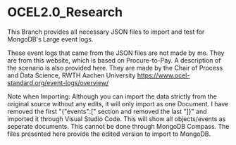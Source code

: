 # OCEL2.0_Research

This Branch provides all necessary JSON files to import and test for MongoDB's Large event logs.

These event logs that came from the JSON files are not made by me.
They are from this website, which is based on Procure-to-Pay. A description of the scenario is also provided here. 
They are made by the Chair of Process and Data Science, RWTH Aachen University
https://www.ocel-standard.org/event-logs/overview/

Note when Importing:
Although you can import the data strictly from the original source without any edits, it will only import as one Document. 
I have removed the first "{"events":[" section and removed the last "]}" and imported it through Visual Studio Code. This will show all objects/events as seperate documents. This cannot be done through MongoDB Compass. 
The files presented here provide the edited version to import to MongoDB.
